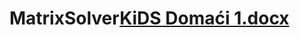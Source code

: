 # MatrixSolver[KiDS Domaći 1.docx](https://github.com/user-attachments/files/17350191/KiDS.Domaci.1.docx)
